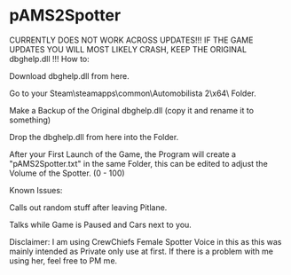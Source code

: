# pAMS2Spotter


CURRENTLY DOES NOT WORK ACROSS UPDATES!!! IF THE GAME UPDATES YOU WILL MOST LIKELY CRASH, KEEP THE ORIGINAL dbghelp.dll !!!
How to:

  Download dbghelp.dll from here.
  
  Go to your Steam\steamapps\common\Automobilista 2\x64\ Folder.
  
  Make a Backup of the Original dbghelp.dll (copy it and rename it to something)
  
  Drop the dbghelp.dll from here into the Folder.
  
  
  After your First Launch of the Game, the Program will create a "pAMS2Spotter.txt" in the same Folder, this can be edited to adjust the Volume of the Spotter. (0 - 100)

Known Issues:

  Calls out random stuff after leaving Pitlane.
  
  Talks while Game is Paused and Cars next to you.



Disclaimer: I am using CrewChiefs Female Spotter Voice in this as this was mainly intended as Private only use at first. If there is a problem with me using her, feel free to PM me.
